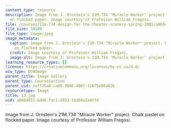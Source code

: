 ```yaml
---
content_type: resource
description: Image from J. Ornstein's 21M.734 "Miracle Worker" project. Chalk pastel
  on flocked paper. Image courtesy of Professor William Fregosi.
file: /courses/21m-734-design-for-the-theater-scenery-spring-2005/a8604931bd46fac1d05316d04a2adffd_13.jpg
file_size: 34109
file_type: image/jpeg
image_metadata:
  caption: Image from J. Ornstein's 21M.734 "Miracle Worker" project. Chalk pastel
    on flocked paper.
  credit: Image courtesy of Professor William Fregosi.
  image-alt: Image from J. Ornstein's 21M.734 "Miracle Worker" project.
learning_resource_types: []
license: https://creativecommons.org/licenses/by-nc-sa/4.0/
ocw_type: OCWImage
parent_title: Image Gallery
parent_type: CourseSection
parent_uid: ceff25a8-cad9-3666-406f-11675e80a02b
resourcetype: Image
title: 13.jpg
uid: a8604931-bd46-fac1-d053-16d04a2adffd
---
```

Image from J. Ornstein's 21M.734 "Miracle Worker" project. Chalk pastel on flocked paper. Image courtesy of Professor William Fregosi.